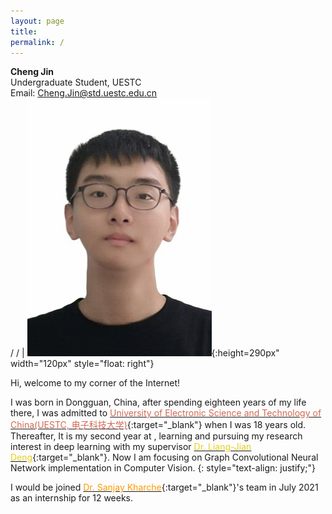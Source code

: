 ```yaml
---
layout: page
title:
permalink: /
---
```


<head>
	<!-- Place your kit's code here -->
	<script src="https://kit.fontawesome.com/be82e3287f.js" crossorigin="anonymous"></script>
</head>

**Cheng Jin** <br>  Undergraduate Student, UESTC <br>    Email: <a href="mailto: Cheng.Jin@std.uestc.edu.cn">Cheng.Jin@std.uestc.edu.cn</a><br> <a href="https://github.com/ChengJin-git" target="_blank"><i class="fab fa-github" href="#"></i></a> / <a href="https://scholar.google.com/citations?user=DFMxV_oAAAAJ" target="_blank"><i class="fas fa-graduation-cap" href="#"></i></a> / <a href="https://twitter.com/Cheng_Jin_UESTC" target="_blank"><i class="fab fa-twitter" href="#"></i></a> | ![Cheng](/assets/images/me.jpeg){:height=290px" width="120px" style="float: right"}

Hi, welcome to my corner of the Internet!

I was born in Dongguan, China, after spending eighteen years of my life there, I was admitted to [<span style="color: #d16952">University of Electronic Science and Technology of China(UESTC, 电子科技大学)</span>](https://en.uestc.edu.cn){:target="_blank"} when I was 18 years old. Thereafter, It is my second year at , learning and pursuing my research interest in deep learning with my supervisor [<span style="color: #e6ce20">Dr. Liang-Jian Deng</span>](https://liangjiandeng.github.io/){:target="_blank"}. Now I am focusing on Graph Convolutional Neural Network implementation in Computer Vision.
{: style="text-align: justify;"} 

I would be joined [<span style="color: #FF9900">Dr. Sanjay Kharche</span>](https://kcru.lawsonresearch.ca/research/srk/index.html){:target="_blank"}'s team in July 2021 as an internship for 12 weeks.
